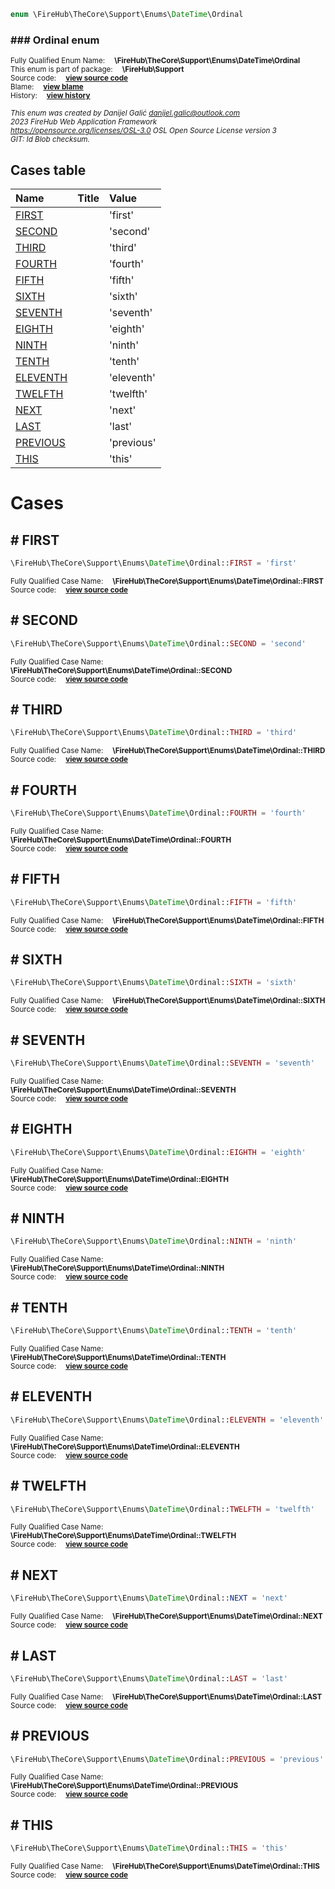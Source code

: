 
```php
enum \FireHub\TheCore\Support\Enums\DateTime\Ordinal
```

### ### Ordinal enum
<sub>Fully Qualified Enum Name:  **\FireHub\TheCore\Support\Enums\DateTime\Ordinal**</sub><br>
<sub>This enum is part of package:  **\FireHub\Support**</sub><br>
<sub>Source code:  **[view source code](https://github.com/The-FireHub-Project/Core/blob/v1.0/src/support/enums/datetime/firehub.Ordinal.php#L23)**</sub><br>
<sub>Blame:  **[view blame](https://github.com/The-FireHub-Project/Core/blame/v1.0/src/support/enums/datetime/firehub.Ordinal.php)**</sub><br>
<sub>History:  **[view history](https://github.com/The-FireHub-Project/Core/commits/v1.0/src/support/enums/datetime/firehub.Ordinal.php)**</sub><br>

<sub>_This enum was created by Danijel Galić <danijel.galic@outlook.com>_</sub><br>
<sub>_2023 FireHub Web Application Framework_</sub><br>
<sub>_<https://opensource.org/licenses/OSL-3.0> OSL Open Source License version 3_</sub><br>
<sub>_GIT: $Id$ Blob checksum._</sub><br>



## Cases table

| Name  | Title | Value |
| :---  | :---  | :---  |
|<a href="#first">FIRST</a>||&#039;first&#039;|
|<a href="#second">SECOND</a>||&#039;second&#039;|
|<a href="#third">THIRD</a>||&#039;third&#039;|
|<a href="#fourth">FOURTH</a>||&#039;fourth&#039;|
|<a href="#fifth">FIFTH</a>||&#039;fifth&#039;|
|<a href="#sixth">SIXTH</a>||&#039;sixth&#039;|
|<a href="#seventh">SEVENTH</a>||&#039;seventh&#039;|
|<a href="#eighth">EIGHTH</a>||&#039;eighth&#039;|
|<a href="#ninth">NINTH</a>||&#039;ninth&#039;|
|<a href="#tenth">TENTH</a>||&#039;tenth&#039;|
|<a href="#eleventh">ELEVENTH</a>||&#039;eleventh&#039;|
|<a href="#twelfth">TWELFTH</a>||&#039;twelfth&#039;|
|<a href="#next">NEXT</a>||&#039;next&#039;|
|<a href="#last">LAST</a>||&#039;last&#039;|
|<a href="#previous">PREVIOUS</a>||&#039;previous&#039;|
|<a href="#this">THIS</a>||&#039;this&#039;|


# Cases


<h2><a name="first"># FIRST</a></h2>

```php
\FireHub\TheCore\Support\Enums\DateTime\Ordinal::FIRST = 'first'
```

<sub>Fully Qualified Case Name:  **\FireHub\TheCore\Support\Enums\DateTime\Ordinal::FIRST**</sub><br>
<sub>Source code:  **[view source code](https://github.com/The-FireHub-Project/Core/blob/v1.0/src/support/enums/datetime/firehub.Ordinal.php#L28)**</sub><br>


<h2><a name="second"># SECOND</a></h2>

```php
\FireHub\TheCore\Support\Enums\DateTime\Ordinal::SECOND = 'second'
```

<sub>Fully Qualified Case Name:  **\FireHub\TheCore\Support\Enums\DateTime\Ordinal::SECOND**</sub><br>
<sub>Source code:  **[view source code](https://github.com/The-FireHub-Project/Core/blob/v1.0/src/support/enums/datetime/firehub.Ordinal.php#L33)**</sub><br>


<h2><a name="third"># THIRD</a></h2>

```php
\FireHub\TheCore\Support\Enums\DateTime\Ordinal::THIRD = 'third'
```

<sub>Fully Qualified Case Name:  **\FireHub\TheCore\Support\Enums\DateTime\Ordinal::THIRD**</sub><br>
<sub>Source code:  **[view source code](https://github.com/The-FireHub-Project/Core/blob/v1.0/src/support/enums/datetime/firehub.Ordinal.php#L38)**</sub><br>


<h2><a name="fourth"># FOURTH</a></h2>

```php
\FireHub\TheCore\Support\Enums\DateTime\Ordinal::FOURTH = 'fourth'
```

<sub>Fully Qualified Case Name:  **\FireHub\TheCore\Support\Enums\DateTime\Ordinal::FOURTH**</sub><br>
<sub>Source code:  **[view source code](https://github.com/The-FireHub-Project/Core/blob/v1.0/src/support/enums/datetime/firehub.Ordinal.php#L43)**</sub><br>


<h2><a name="fifth"># FIFTH</a></h2>

```php
\FireHub\TheCore\Support\Enums\DateTime\Ordinal::FIFTH = 'fifth'
```

<sub>Fully Qualified Case Name:  **\FireHub\TheCore\Support\Enums\DateTime\Ordinal::FIFTH**</sub><br>
<sub>Source code:  **[view source code](https://github.com/The-FireHub-Project/Core/blob/v1.0/src/support/enums/datetime/firehub.Ordinal.php#L48)**</sub><br>


<h2><a name="sixth"># SIXTH</a></h2>

```php
\FireHub\TheCore\Support\Enums\DateTime\Ordinal::SIXTH = 'sixth'
```

<sub>Fully Qualified Case Name:  **\FireHub\TheCore\Support\Enums\DateTime\Ordinal::SIXTH**</sub><br>
<sub>Source code:  **[view source code](https://github.com/The-FireHub-Project/Core/blob/v1.0/src/support/enums/datetime/firehub.Ordinal.php#L53)**</sub><br>


<h2><a name="seventh"># SEVENTH</a></h2>

```php
\FireHub\TheCore\Support\Enums\DateTime\Ordinal::SEVENTH = 'seventh'
```

<sub>Fully Qualified Case Name:  **\FireHub\TheCore\Support\Enums\DateTime\Ordinal::SEVENTH**</sub><br>
<sub>Source code:  **[view source code](https://github.com/The-FireHub-Project/Core/blob/v1.0/src/support/enums/datetime/firehub.Ordinal.php#L58)**</sub><br>


<h2><a name="eighth"># EIGHTH</a></h2>

```php
\FireHub\TheCore\Support\Enums\DateTime\Ordinal::EIGHTH = 'eighth'
```

<sub>Fully Qualified Case Name:  **\FireHub\TheCore\Support\Enums\DateTime\Ordinal::EIGHTH**</sub><br>
<sub>Source code:  **[view source code](https://github.com/The-FireHub-Project/Core/blob/v1.0/src/support/enums/datetime/firehub.Ordinal.php#L63)**</sub><br>


<h2><a name="ninth"># NINTH</a></h2>

```php
\FireHub\TheCore\Support\Enums\DateTime\Ordinal::NINTH = 'ninth'
```

<sub>Fully Qualified Case Name:  **\FireHub\TheCore\Support\Enums\DateTime\Ordinal::NINTH**</sub><br>
<sub>Source code:  **[view source code](https://github.com/The-FireHub-Project/Core/blob/v1.0/src/support/enums/datetime/firehub.Ordinal.php#L68)**</sub><br>


<h2><a name="tenth"># TENTH</a></h2>

```php
\FireHub\TheCore\Support\Enums\DateTime\Ordinal::TENTH = 'tenth'
```

<sub>Fully Qualified Case Name:  **\FireHub\TheCore\Support\Enums\DateTime\Ordinal::TENTH**</sub><br>
<sub>Source code:  **[view source code](https://github.com/The-FireHub-Project/Core/blob/v1.0/src/support/enums/datetime/firehub.Ordinal.php#L73)**</sub><br>


<h2><a name="eleventh"># ELEVENTH</a></h2>

```php
\FireHub\TheCore\Support\Enums\DateTime\Ordinal::ELEVENTH = 'eleventh'
```

<sub>Fully Qualified Case Name:  **\FireHub\TheCore\Support\Enums\DateTime\Ordinal::ELEVENTH**</sub><br>
<sub>Source code:  **[view source code](https://github.com/The-FireHub-Project/Core/blob/v1.0/src/support/enums/datetime/firehub.Ordinal.php#L78)**</sub><br>


<h2><a name="twelfth"># TWELFTH</a></h2>

```php
\FireHub\TheCore\Support\Enums\DateTime\Ordinal::TWELFTH = 'twelfth'
```

<sub>Fully Qualified Case Name:  **\FireHub\TheCore\Support\Enums\DateTime\Ordinal::TWELFTH**</sub><br>
<sub>Source code:  **[view source code](https://github.com/The-FireHub-Project/Core/blob/v1.0/src/support/enums/datetime/firehub.Ordinal.php#L83)**</sub><br>


<h2><a name="next"># NEXT</a></h2>

```php
\FireHub\TheCore\Support\Enums\DateTime\Ordinal::NEXT = 'next'
```

<sub>Fully Qualified Case Name:  **\FireHub\TheCore\Support\Enums\DateTime\Ordinal::NEXT**</sub><br>
<sub>Source code:  **[view source code](https://github.com/The-FireHub-Project/Core/blob/v1.0/src/support/enums/datetime/firehub.Ordinal.php#L88)**</sub><br>


<h2><a name="last"># LAST</a></h2>

```php
\FireHub\TheCore\Support\Enums\DateTime\Ordinal::LAST = 'last'
```

<sub>Fully Qualified Case Name:  **\FireHub\TheCore\Support\Enums\DateTime\Ordinal::LAST**</sub><br>
<sub>Source code:  **[view source code](https://github.com/The-FireHub-Project/Core/blob/v1.0/src/support/enums/datetime/firehub.Ordinal.php#L93)**</sub><br>


<h2><a name="previous"># PREVIOUS</a></h2>

```php
\FireHub\TheCore\Support\Enums\DateTime\Ordinal::PREVIOUS = 'previous'
```

<sub>Fully Qualified Case Name:  **\FireHub\TheCore\Support\Enums\DateTime\Ordinal::PREVIOUS**</sub><br>
<sub>Source code:  **[view source code](https://github.com/The-FireHub-Project/Core/blob/v1.0/src/support/enums/datetime/firehub.Ordinal.php#L98)**</sub><br>


<h2><a name="this"># THIS</a></h2>

```php
\FireHub\TheCore\Support\Enums\DateTime\Ordinal::THIS = 'this'
```

<sub>Fully Qualified Case Name:  **\FireHub\TheCore\Support\Enums\DateTime\Ordinal::THIS**</sub><br>
<sub>Source code:  **[view source code](https://github.com/The-FireHub-Project/Core/blob/v1.0/src/support/enums/datetime/firehub.Ordinal.php#L103)**</sub><br>


